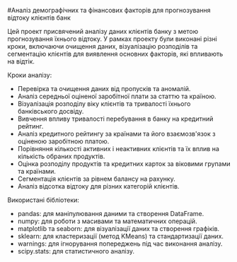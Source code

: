 #Аналіз демографічних та фінансових факторів для прогнозування відтоку клієнтів банк

Цей проект присвячений аналізу даних клієнтів банку з метою прогнозування їхнього відтоку. У рамках проекту були виконані різні кроки, включаючи очищення даних, візуалізацію розподілів та сегментацію клієнтів для виявлення основних факторів, які впливають на відтік.

Кроки аналізу:
- Перевірка та очищення даних від пропусків та аномалій.
- Аналіз середньої оціненої заробітної плати за статтю та країною.
- Візуалізація розподілу віку клієнтів та тривалості їхнього банківського досвіду.
- Вивчення впливу тривалості перебування в банку на кредитний рейтинг.
- Аналіз кредитного рейтингу за країнами та його взаємозв'язок з оціненою заробітною платою.
- Порівняння кількості активних і неактивних клієнтів та їх вплив на кількість обраних продуктів.
- Оцінка розподілу продуктів та кредитних карток за віковими групами та країнами.
- Сегментація клієнтів за рівнем балансу на рахунку.
- Аналіз відсотка відтоку для різних категорій клієнтів.
 
Використані бібліотеки:
- pandas: для маніпулювання даними та створення DataFrame.
- numpy: для роботи з масивами та математичних операцій.
- matplotlib та seaborn: для візуалізації даних та створення графіків.
- sklearn: для кластеризації (метод KMeans) та стандартизації даних.
- warnings: для ігнорування попереджень під час виконання аналізу.
- scipy.stats: для статистичного аналізу.

